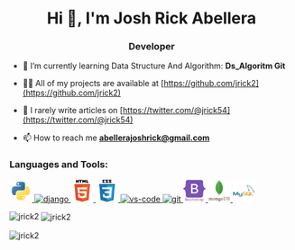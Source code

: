 <h1 align="center">Hi 👋, I'm Josh Rick Abellera</h1>
<h3 align="center">Developer</h3>

- 🌱 I’m currently learning Data Structure And Algorithm: **Ds_Algoritm Git**

- 👨‍💻 All of my projects are available at [https://github.com/jrick2](https://github.com/jrick2)

- 📝 I rarely write articles on [https://twitter.com/@jrick54](https://twitter.com/@jrick54)

- 📫 How to reach me **abellerajoshrick@gmail.com**

<h3 align="left">Languages and Tools:</h3>
<p align="left">
 <a href="https://www.python.org" target="_blank" rel="noreferrer"> <img src="https://raw.githubusercontent.com/devicons/devicon/master/icons/python/python-original.svg" alt="python" width="40" height="40"/> </a>
 <a href="https://www.djangoproject.com/" target="_blank" rel="noreferrer"> <img src="https://cdn.worldvectorlogo.com/logos/django.svg" alt="django" width="40" height="40"/> </a>
 <a href="https://www.w3.org/html/" target="_blank" rel="noreferrer"> <img src="https://raw.githubusercontent.com/devicons/devicon/master/icons/html5/html5-original-wordmark.svg" alt="html5" width="40" height="40"/> </a>
 <a href="https://www.w3schools.com/css/" target="_blank" rel="noreferrer"> <img src="https://raw.githubusercontent.com/devicons/devicon/master/icons/css3/css3-original-wordmark.svg" alt="css3" width="40" height="40"/> </a>
 <a href="https://code.visualstudio.com/" target="_blank" rel="noreferrer"> <img src="https://www.vectorlogo.zone/logos/visualstudio_code/visualstudio_code-icon.svg" alt="vs-code" width="40" height="40"/> </a>
 <a href="https://git-scm.com/" target="_blank" rel="noreferrer"> <img src="https://www.vectorlogo.zone/logos/git-scm/git-scm-icon.svg" alt="git" width="40" height="40"/> </a>
 <a href="https://getbootstrap.com" target="_blank" rel="noreferrer"> <img src="https://raw.githubusercontent.com/devicons/devicon/master/icons/bootstrap/bootstrap-plain-wordmark.svg" alt="bootstrap" width="40" height="40"/> </a>
 <a href="https://www.mongodb.com/" target="_blank" rel="noreferrer"> <img src="https://raw.githubusercontent.com/devicons/devicon/master/icons/mongodb/mongodb-original-wordmark.svg" alt="mongodb" width="40" height="40"/> </a>
 <a href="https://www.mysql.com/" target="_blank" rel="noreferrer"> <img src="https://raw.githubusercontent.com/devicons/devicon/master/icons/mysql/mysql-original-wordmark.svg" alt="mysql" width="40" height="40"/> </a>
 </p>


<p><img align="left" src="https://github-readme-stats.vercel.app/api/top-langs?username=jrick2&show_icons=true&locale=en&layout=compact" alt="jrick2" /></p>

<p>&nbsp;<img align="center" src="https://github-readme-stats.vercel.app/api?username=jrick2&show_icons=true&locale=en" alt="jrick2" /></p>

<p><img align="center" src="https://github-readme-streak-stats.herokuapp.com/?user=jrick2&" alt="jrick2" /></p>
